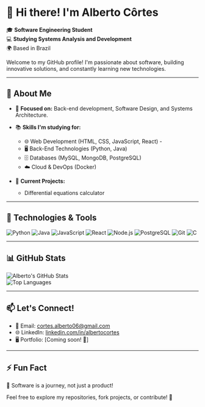 # 👋 Hi there! I'm Alberto Côrtes  

🎓 **Software Engineering Student**  
💻 **Studying Systems Analysis and Development**  
🌍 Based in Brazil  

Welcome to my GitHub profile! I'm passionate about software, building innovative solutions, and constantly learning new technologies.  

---

## 🌟 About Me  
- 🎯 **Focused on:** Back-end development, Software Design, and Systems Architecture.

- 📚 **Skills I'm studying for:**  
  - 🌐 Web Development (HTML, CSS, JavaScript, React) - 
  - 🖥️ Back-End Technologies (Python, Java)  
  - 🗄️ Databases (MySQL, MongoDB, PostgreSQL)  
  - ☁️ Cloud & DevOps (Docker)  

- 🚀 **Current Projects:**  
  - Differential equations calculator 
  
---

## 🚀 Technologies & Tools  

![Python](https://img.shields.io/badge/-Python-3776AB?style=for-the-badge&logo=python&logoColor=white)  ![Java](https://img.shields.io/badge/-Java-007396?style=for-the-badge&logo=oracle&logoColor=white)  ![JavaScript](https://img.shields.io/badge/-JavaScript-F7DF1E?style=for-the-badge&logo=javascript&logoColor=black)  ![React](https://img.shields.io/badge/-React-61DAFB?style=for-the-badge&logo=react&logoColor=black)  ![Node.js](https://img.shields.io/badge/-Node.js-339933?style=for-the-badge&logo=node.js&logoColor=white)  ![PostgreSQL](https://img.shields.io/badge/-PostgreSQL-336791?style=for-the-badge&logo=postgresql&logoColor=white)  ![Git](https://img.shields.io/badge/-Git-F05032?style=for-the-badge&logo=git&logoColor=white)  ![C](https://img.shields.io/badge/-C-A8B9CC?style=for-the-badge&logo=c&logoColor=black)  

---

## 📊 GitHub Stats  

![Alberto's GitHub Stats](https://github-readme-stats.vercel.app/api?username=oalbertocavalcante&show_icons=true&theme=radical)  
![Top Languages](https://github-readme-stats.vercel.app/api/top-langs/?username=oalbertocavalcante&layout=compact&theme=radical)  


---

## 📫 Let's Connect!  
- 📧 Email: cortes.alberto06@gmail.com  
- 🌐 LinkedIn: [linkedin.com/in/albertocortes](https://linkedin.com/in/albertoccavalcante)  
- 🖥️ Portfolio: [Coming soon! 🚧]  

---

## ⚡ Fun Fact  
🌟 Software is a journey, not just a product!  

Feel free to explore my repositories, fork projects, or contribute! 🚀  
